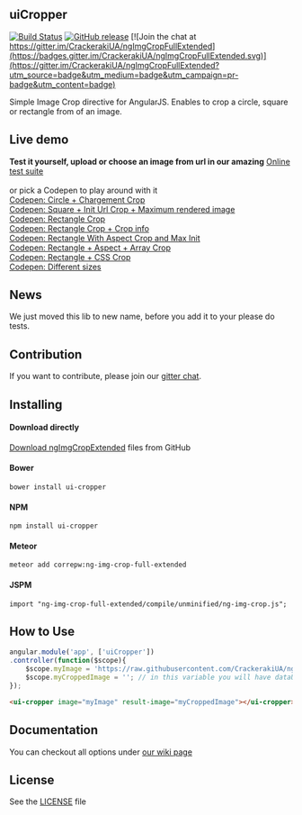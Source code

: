 ## uiCropper
[![Build Status](https://travis-ci.org/CrackerakiUA/ngImgCropFullExtended.svg?branch=master)](https://travis-ci.org/CrackerakiUA/ngImgCropFullExtended)
[![GitHub release](https://img.shields.io/github/release/CrackerakiUA/ngImgCropFullExtended.svg)](https://github.com/CrackerakiUA/ngImgCropFullExtended) [![Join the chat at https://gitter.im/CrackerakiUA/ngImgCropFullExtended](https://badges.gitter.im/CrackerakiUA/ngImgCropFullExtended.svg)](https://gitter.im/CrackerakiUA/ngImgCropFullExtended?utm_source=badge&utm_medium=badge&utm_campaign=pr-badge&utm_content=badge)

Simple Image Crop directive for AngularJS. Enables to crop a circle, square or rectangle from of an image.


## Live demo

**Test it yourself, upload or choose an image from url in our amazing** [Online test suite](http://crackerakiua.github.io/ngImgCropFullExtended)<br><br>
or pick a Codepen to play around with it<br>
[Codepen: Circle + Chargement Crop](http://codepen.io/Crackeraki/pen/avYNKP)<br>
[Codepen: Square + Init Url Crop + Maximum rendered image](http://codepen.io/Crackeraki/pen/QjmNVM)<br>
[Codepen: Rectangle Crop](http://codepen.io/Crackeraki/pen/XmEdPx)<br>
[Codepen: Rectangle Crop + Crop info](http://codepen.io/Crackeraki/pen/YqKwzZ)<br>
[Codepen: Rectangle With Aspect Crop and Max Init](http://codepen.io/Crackeraki/pen/zvWqJM)<br>
[Codepen: Rectangle + Aspect + Array Crop](http://codepen.io/Crackeraki/pen/jWgmYB)<br>
[Codepen: Rectangle + CSS Crop](https://codepen.io/rickderd/pen/ZOyjRr)<br>
[Codepen: Different sizes](http://codepen.io/ignacio-chiazzo/pen/QNQyRW)<br>

## News

We just moved this lib to new name, before you add it to your please do tests.


## Contribution

If you want to contribute, please join our [gitter chat](https://gitter.im/CrackerakiUA/ngImgCropFullExtended).

## Installing

#### Download directly
[Download ngImgCropExtended](https://github.com/CrackerakiUA/ngImgCropExtended/archive/master.zip) files from GitHub

#### Bower
	bower install ui-cropper

#### NPM
	npm install ui-cropper

#### Meteor
	meteor add correpw:ng-img-crop-full-extended

#### JSPM
	import "ng-img-crop-full-extended/compile/unminified/ng-img-crop.js";

## How to Use

``` javascript
angular.module('app', ['uiCropper'])
.controller(function($scope){
	$scope.myImage = 'https://raw.githubusercontent.com/CrackerakiUA/ngImgCropFullExtended/master/screenshots/live.jpg';
	$scope.myCroppedImage = ''; // in this variable you will have dataUrl of cropped area.
});
```
``` html
<ui-cropper image="myImage" result-image="myCroppedImage"></ui-cropper>
```

## Documentation

You can checkout all options under [our wiki page](https://github.com/CrackerakiUA/ngImgCropFullExtended/wiki/Options)

## License

See the [LICENSE](https://github.com/CrackerakiUA/ngImgCropFullExtended/blob/master/LICENSE) file
